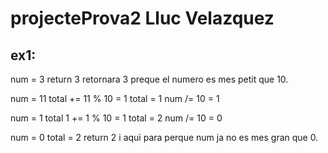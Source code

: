 # projecteProva2 Lluc Velazquez

## ex1:

num = 3
return 3
retornara 3 preque el numero es mes petit que 10.

num = 11
total += 11 % 10 = 1
total = 1
num /= 10 = 1

num = 1
total 1 += 1 % 10 = 1
total = 2
num /= 10 = 0

num = 0
total = 2
return 2
i aqui para perque num ja no es mes gran que 0.

